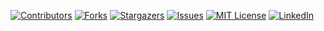 [![Contributors][contributors-shield]][contributors-url]
[![Forks][forks-shield]][forks-url]
[![Stargazers][stars-shield]][stars-url]
[![Issues][issues-shield]][issues-url]
[![MIT License][license-shield]][license-url]
[![LinkedIn][linkedin-shield]][linkedin-url]

<!-- MARKDOWN LINKS & IMAGES -->
<!-- https://www.markdownguide.org/basic-syntax/#reference-style-links -->
[contributors-shield]: https://img.shields.io/github/contributors/aled2305/ae-dos.svg?style=for-the-badge
[contributors-url]: https://github.com/aled2305/ae-dos/graphs/contributors
[forks-shield]: https://img.shields.io/github/forks/aled2305/ae-dos.svg?style=for-the-badge
[forks-url]: https://github.com/aled2305/ae-dos/network/members
[stars-shield]: https://img.shields.io/github/stars/aled2305/ae-dos.svg?style=for-the-badge
[stars-url]: https://github.com/aled2305/ae-dos/stargazers
[issues-shield]: https://img.shields.io/github/issues/aled2305/ae-dos.svg?style=for-the-badge
[issues-url]: https://github.com/aled2305/ae-dos/issues
[license-shield]: https://img.shields.io/github/license/aled2305/ae-dos.svg?style=for-the-badge
[license-url]: https://github.com/aled2305/ae-dos/blob/master/LICENSE
[linkedin-shield]: https://img.shields.io/badge/-LinkedIn-black.svg?style=for-the-badge&logo=linkedin&colorB=555
[linkedin-url]: https://linkedin.com/in/aled2305
[product-screenshot]: images/screenshot.png
